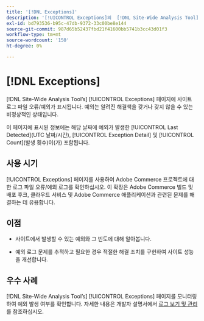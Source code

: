 ```yaml
---
title: '[!DNL Exceptions]'
description: '[!UICONTROL Exceptions]의  [!DNL Site-Wide Analysis Tool] 탭, 사용 시기, 이점 및 모범 사례에 대해 알아봅니다.'
exl-id: bd793536-b95c-47db-9372-33c00be8e144
source-git-commit: 987d65b52437fbd21f41600bb5741b3cc43d01f3
workflow-type: tm+mt
source-wordcount: '150'
ht-degree: 0%

---
```


# [!DNL Exceptions]

[!DNL Site-Wide Analysis Tool’s] [!UICONTROL Exceptions] 페이지에 사이트 로그 파일 오류/예외가 표시됩니다. 예외는 알려진 해결책을 갖거나 갖지 않을 수 있는 비정상적인 상태입니다.

이 페이지에 표시된 정보에는 해당 날짜에 예외가 발생한 [!UICONTROL Last Detected]&#x200B;(UTC 날짜/시간), [!UICONTROL Exception Detail] 및 [!UICONTROL Count]&#x200B;(발생 횟수)이(가) 포함됩니다.

## 사용 시기

[!UICONTROL Exceptions] 페이지를 사용하여 Adobe Commerce 프로젝트에 대한 로그 파일 오류/예외 로그를 확인하십시오. 이 확장은 Adobe Commerce 빌드 및 배포 후크, 클라우드 서비스 및 Adobe Commerce 애플리케이션과 관련된 문제를 해결하는 데 유용합니다.

## 이점

* 사이트에서 발생할 수 있는 예외와 그 빈도에 대해 알아봅니다.

* 예외 로그 문제를 추적하고 필요한 경우 적절한 해결 조치를 구현하여 사이트 성능을 개선합니다.

## 우수 사례

[!DNL Site-Wide Analysis Tool’s] [!UICONTROL Exceptions] 페이지를 모니터링하여 예외 발생 여부를 확인합니다. 자세한 내용은 개발자 설명서에서 [로그 보기 및 관리](https://experienceleague.adobe.com/en/docs/commerce-cloud-service/user-guide/develop/test/log-locations)를 참조하십시오.
